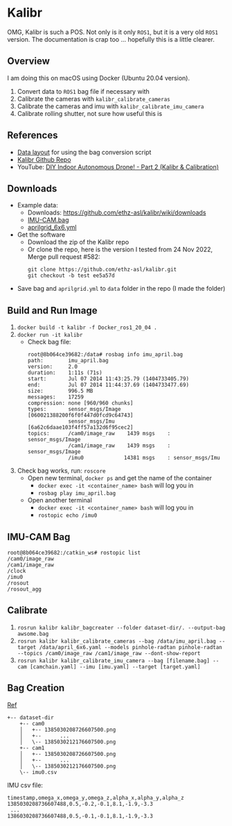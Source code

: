 # Kalibr

OMG, Kalibr is such a POS. Not only is it only `ROS1`, but it is a very old 
`ROS1` version. The documentation is crap too ... hopefully this is a little 
clearer.

## Overview

I am doing this on macOS using Docker (Ubuntu 20.04 version).

1. Convert data to `ROS1` bag file if necessary with
1. Calibrate the cameras with `kalibr_calibrate_cameras`
1. Calibrate the cameras and imu with `kalibr_calibrate_imu_camera`
1. Calibrate rolling shutter, not sure how useful this is

## References

- [Data layout](https://github.com/ethz-asl/kalibr/wiki/bag-format) for using the bag conversion script
- [Kalibr Github Repo](https://github.com/ethz-asl/kalibr)
- YouTube: [DIY Indoor Autonomous Drone! - Part 2 (Kalibr & Calibration)](https://www.youtube.com/watch?app=desktop&v=puNXsnrYWTY)

## Downloads

- Example data:
  - Downloads: https://github.com/ethz-asl/kalibr/wiki/downloads
  - [IMU-CAM.bag](https://drive.google.com/file/d/1dHkfsPBzUbnoyXpmiGxSQiqt4hrPXF2z/view?usp=sharing)
  - [aprilgrid_6x6.yml](https://drive.google.com/file/d/10zw3LvCDvXYyTQje4Gt4vzJMMYOuGsma/view?usp=sharing)
- Get the software
  - Download the zip of the Kalibr repo
  - Or clone the repo, here is the version I tested from 24 Nov 2022, Merge pull request #582:
    ```
    git clone https://github.com/ethz-asl/kalibr.git
    git checkout -b test ee5a57d
    ```
- Save bag and `aprilgrid.yml` to `data` folder in the repo (I made the folder) 

## Build and Run Image

1. `docker build -t kalibr -f Docker_ros1_20_04 .`
1. `docker run -it kalibr`
    - Check bag file: 
        ```
        root@8b064ce39682:/data# rosbag info imu_april.bag
        path:        imu_april.bag
        version:     2.0
        duration:    1:11s (71s)
        start:       Jul 07 2014 11:43:25.79 (1404733405.79)
        end:         Jul 07 2014 11:44:37.69 (1404733477.69)
        size:        996.5 MB
        messages:    17259
        compression: none [960/960 chunks]
        types:       sensor_msgs/Image [060021388200f6f0f447d0fcd9c64743]
                     sensor_msgs/Imu   [6a62c6daae103f4ff57a132d6f95cec2]
        topics:      /cam0/image_raw    1439 msgs    : sensor_msgs/Image
                     /cam1/image_raw    1439 msgs    : sensor_msgs/Image
                     /imu0             14381 msgs    : sensor_msgs/Imu
        ```
1. Check bag works, run: `roscore`
    - Open new terminal, `docker ps` and get the name of the container
        - `docker exec -it <container_name> bash` will log you in
        - `rosbag play imu_april.bag`
    - Open another terminal
        - `docker exec -it <container_name> bash` will log you in
        - `rostopic echo /imu0`

## IMU-CAM Bag

```
root@8b064ce39682:/catkin_ws# rostopic list
/cam0/image_raw
/cam1/image_raw
/clock
/imu0
/rosout
/rosout_agg
```

## Calibrate

1. `rosrun kalibr kalibr_bagcreater --folder dataset-dir/. --output-bag awsome.bag`
1. `rosrun kalibr kalibr_calibrate_cameras --bag /data/imu_april.bag --target /data/april_6x6.yaml --models pinhole-radtan pinhole-radtan --topics /cam0/image_raw /cam1/image_raw --dont-show-report`
2. `rosrun kalibr kalibr_calibrate_imu_camera --bag [filename.bag] --cam [camchain.yaml] --imu [imu.yaml] --target [target.yaml]`

## Bag Creation 

[Ref](https://github.com/ethz-asl/kalibr/wiki/bag-format)

```
+-- dataset-dir
    +-- cam0
    │   +-- 1385030208726607500.png
    │   +--      ...
    │   \-- 1385030212176607500.png
    +-- cam1
    │   +-- 1385030208726607500.png
    │   +--      ...
    │   \-- 1385030212176607500.png
    \-- imu0.csv
```
IMU csv file:

```
timestamp,omega_x,omega_y,omega_z,alpha_x,alpha_y,alpha_z
1385030208736607488,0.5,-0.2,-0.1,8.1,-1.9,-3.3
 ...
1386030208736607488,0.5,-0.1,-0.1,8.1,-1.9,-3.3
```

